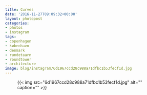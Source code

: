 ```yaml
---
title: Curves
date: '2016-11-27T09:09:32+00:00'
layout: photopost
categories:
- photos
- instagram
tags:
- copenhagen
- københavn
- denmark
- rundetaarn
- roundtower
- architecture
image: blog/instagram/6d1967ccd28c988a71dfbc1b53fecf1d.jpg
---
```


<figure class="photo photo--square">
  {{< img src="6d1967ccd28c988a71dfbc1b53fecf1d.jpg" alt="" caption="" >}}

</figure>



